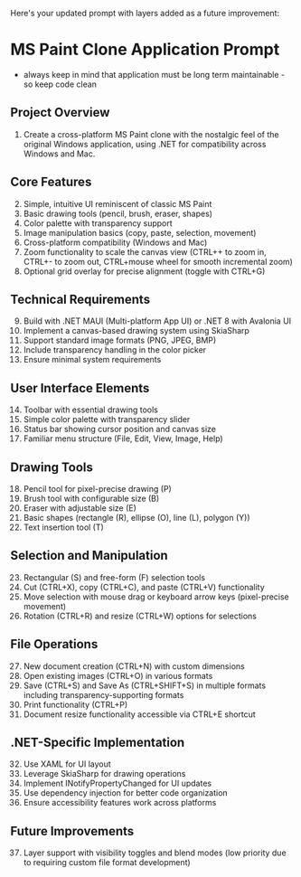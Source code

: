 Here's your updated prompt with layers added as a future improvement:

# MS Paint Clone Application Prompt
- always keep in mind that application must be long term maintainable - so keep code clean

## Project Overview
1. Create a cross-platform MS Paint clone with the nostalgic feel of the original Windows application, using .NET for compatibility across Windows and Mac.

## Core Features
2. Simple, intuitive UI reminiscent of classic MS Paint
3. Basic drawing tools (pencil, brush, eraser, shapes)
4. Color palette with transparency support
5. Image manipulation basics (copy, paste, selection, movement)
6. Cross-platform compatibility (Windows and Mac)
7. Zoom functionality to scale the canvas view (CTRL++ to zoom in, CTRL+- to zoom out, CTRL+mouse wheel for smooth incremental zoom)
8. Optional grid overlay for precise alignment (toggle with CTRL+G)

## Technical Requirements
9. Build with .NET MAUI (Multi-platform App UI) or .NET 8 with Avalonia UI
10. Implement a canvas-based drawing system using SkiaSharp
11. Support standard image formats (PNG, JPEG, BMP)
12. Include transparency handling in the color picker
13. Ensure minimal system requirements

## User Interface Elements
14. Toolbar with essential drawing tools
15. Simple color palette with transparency slider
16. Status bar showing cursor position and canvas size
17. Familiar menu structure (File, Edit, View, Image, Help)

## Drawing Tools
18. Pencil tool for pixel-precise drawing (P)
19. Brush tool with configurable size (B)
20. Eraser with adjustable size (E)
21. Basic shapes (rectangle (R), ellipse (O), line (L), polygon (Y))
22. Text insertion tool (T)

## Selection and Manipulation
23. Rectangular (S) and free-form (F) selection tools
24. Cut (CTRL+X), copy (CTRL+C), and paste (CTRL+V) functionality
25. Move selection with mouse drag or keyboard arrow keys (pixel-precise movement)
26. Rotation (CTRL+R) and resize (CTRL+W) options for selections

## File Operations
27. New document creation (CTRL+N) with custom dimensions
28. Open existing images (CTRL+O) in various formats
29. Save (CTRL+S) and Save As (CTRL+SHIFT+S) in multiple formats including transparency-supporting formats
30. Print functionality (CTRL+P)
31. Document resize functionality accessible via CTRL+E shortcut

## .NET-Specific Implementation
32. Use XAML for UI layout
33. Leverage SkiaSharp for drawing operations
34. Implement INotifyPropertyChanged for UI updates
35. Use dependency injection for better code organization
36. Ensure accessibility features work across platforms

## Future Improvements
37. Layer support with visibility toggles and blend modes (low priority due to requiring custom file format development)